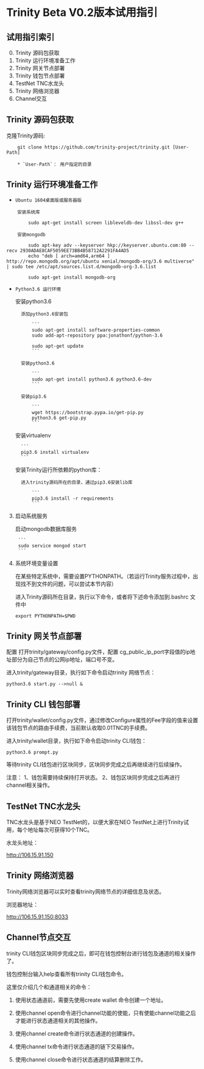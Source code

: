 # Trinity Beta V0.2版本试用指引

## 试用指引索引
0. Trinity 源码包获取
1. Trinity 运行环境准备工作
2. Trinity 网关节点部署
3. Trinity 钱包节点部署
4. TestNet TNC水龙头
5. Trinity 网络浏览器
6. Channel交互


## Trinity 源码包获取

克隆Trinity源码:

```
    git clone https://github.com/trinity-project/trinity.git [User-Path]

    * `User-Path`： 用户指定的目录
```


## Trinity 运行环境准备工作

* `Ubuntu 1604桌面版或服务器版`

```
    安装系统库

        sudo apt-get install screen libleveldb-dev libssl-dev g++

    安装mongodb

        sudo apt-key adv --keyserver hkp://keyserver.ubuntu.com:80 --recv 2930ADAE8CAF5059EE73BB4B58712A2291FA4AD5
        echo "deb [ arch=amd64,arm64 ] http://repo.mongodb.org/apt/ubuntu xenial/mongodb-org/3.6 multiverse" | sudo tee /etc/apt/sources.list.d/mongodb-org-3.6.list

        sudo apt-get install mongodb-org
```

* `Python3.6 运行环境`

    安装python3.6

        添加python3.6安装包

            ```
            sudo apt-get install software-properties-common
            sudo add-apt-repository ppa:jonathonf/python-3.6

            sudo apt-get update
            ```

        安装python3.6

            ```
            sudo apt-get install python3.6 python3.6-dev
            ```

        安装pip3.6

            ```
            wget https://bootstrap.pypa.io/get-pip.py
            python3.6 get-pip.py
            ```

    安装virtualenv

        ```
        pip3.6 install virtualenv
        ```

    安装Trinity运行所依赖的python库：

        进入trinity源码所在的目录，通过pip3.6安装lib库

            ```
            pip3.6 install -r requirements
            ```

3. 启动系统服务

    启动mongodb数据库服务

        ```
        sudo service mongod start
        ```

4. 系统环境变量设置

    在某些特定系统中，需要设置PYTHONPATH。（若运行Trinity服务过程中，出现找不到文件的问题，可以尝试本节内容）

    进入Trinity源码所在目录，执行以下命令，或者将下述命令添加到.bashrc 文件中

    ```
    export PYTHONPATH=$PWD
    ```


## Trinity 网关节点部署

配置
打开trinity/gateway/config.py文件，配置 cg_public_ip_port字段值的ip地址部分为自己节点的公网ip地址，端口号不变。

进入trinity/gateway目录，执行如下命令启动trinity 网络节点：

```
python3.6 start.py -->null &
```
## Trinity CLI 钱包部署

打开trinity/wallet/config.py文件，通过修改Configure属性的Fee字段的值来设置该钱包节点的路由手续费，当前默认收取0.01TNC的手续费。

进入trinity/wallet目录，执行如下命令启动trinity CLI钱包：

```
python3.6 prompt.py
```

等待trinity CLI钱包进行区块同步，区块同步完成之后再继续进行后续操作。

注意：
1、钱包需要持续保持打开状态。
2、钱包区块同步完成之后再进行channel相关操作。

## TestNet TNC水龙头
TNC水龙头是基于NEO TestNet的，以便大家在NEO TestNet上进行Trinity试用，每个地址每次可获得10个TNC。

水龙头地址：

http://106.15.91.150

## Trinity 网络浏览器
Trinity网络浏览器可以实时查看trinity网络节点的详细信息及状态。

浏览器地址：

http://106.15.91.150:8033


## Channel节点交互

trinity CLI钱包区块同步完成之后，即可在钱包控制台进行钱包及通道的相关操作了。

钱包控制台输入help查看所有trinity CLI钱包命令。

这里仅介绍几个和通道相关的命令：

1. 使用状态通道前，需要先使用create wallet 命令创建一个地址。

2. 使用channel open命令进行channel功能的使能，只有使能channel功能之后才能进行状态通道相关的其他操作。

3. 使用channel create命令进行状态通道的创建操作。

4. 使用channel tx命令进行状态通道的链下交易操作。

5. 使用channel close命令进行状态通道的结算删除工作。
